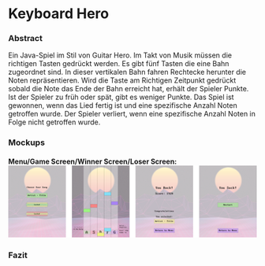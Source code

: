 # Keyboard Hero

### Abstract
Ein Java-Spiel im Stil von Guitar Hero. 
Im Takt von Musik müssen die richtigen Tasten gedrückt werden. Es gibt fünf Tasten die eine Bahn zugeordnet sind. 
In dieser vertikalen Bahn fahren Rechtecke herunter die Noten repräsentieren. Wird die Taste am Richtigen Zeitpunkt 
gedrückt sobald die Note das Ende der Bahn erreicht hat, erhält der Spieler Punkte. Ist der Spieler zu früh oder spät,
gibt es weniger Punkte. Das Spiel ist gewonnen, wenn das Lied fertig ist und eine spezifische Anzahl Noten getroffen wurde.
Der Spieler verliert, wenn eine spezifische Anzahl Noten in Folge nicht getroffen wurde.

### Mockups
#### Menu/Game Screen/Winner Screen/Loser Screen:<br>![Mockups](Admin/Mockups/Keyboard_Hero.png )

### Fazit